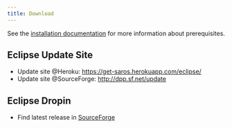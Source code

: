 ```yaml
---
title: Download
---
```


See the [installation documentation](../documentation/installation.md) for more information about prerequisites.

## Eclipse Update Site

* Update site @Heroku: <https://get-saros.herokuapp.com/eclipse/>
* Update site @SourceForge: <http://dpp.sf.net/update>

## Eclipse Dropin

* Find latest release in [SourceForge](https://sourceforge.net/projects/dpp/files/latest/download?source=files)
